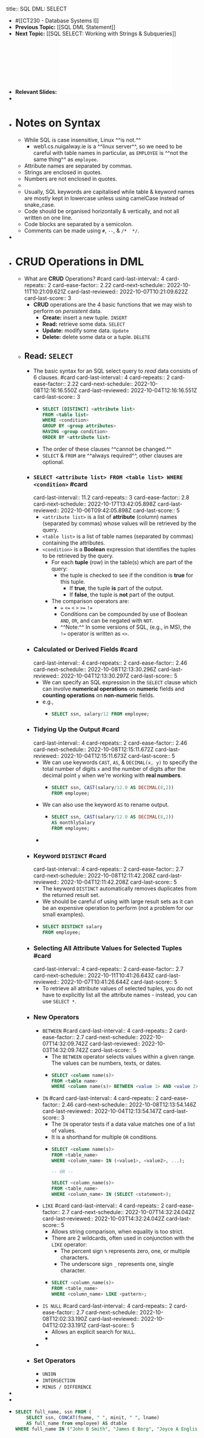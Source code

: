 title:: SQL DML: SELECT

- #[[CT230 - Database Systems I]]
- **Previous Topic:** [[SQL DML Statement]]
- **Next Topic:** [[SQL SELECT: Working with Strings & Subqueries]]
- **Relevant Slides:** ![Topic 4_DML_SQL_part1.pdf](../assets/Topic_4_DML_SQL_part1_1663680318777_0.pdf)
-
- # Notes on Syntax
	- While SQL is case insensitive, Linux ^^is not.^^
		- web1.cs.nuigalway.ie is a ^^linux server^^, so we need to be careful with table names in particular, as `EMPLOYEE` is ^^not the same thing^^ as `employee`.
	- Attribute names are separated by commas.
	- Strings are enclosed in quotes.
	- Numbers are not enclosed in  quotes.
	-
	- Usually, SQL keywords are capitalised while table & keyword names are mostly kept in lowercase unless using camelCase instead of snake_case.
	- Code should be organised horizontally & vertically, and not all written on one line.
	- Code blocks are separated by a semicolon.
	- Comments can be made using `#`, `--`, & `/*  */`.
-
- # **CRUD** Operations in DML
	- What are **CRUD** Operations? #card
	  card-last-interval:: 4
	  card-repeats:: 2
	  card-ease-factor:: 2.22
	  card-next-schedule:: 2022-10-11T10:21:09.621Z
	  card-last-reviewed:: 2022-10-07T10:21:09.622Z
	  card-last-score:: 3
		- **CRUD** operations are the 4 basic functions that we may wish to perform on *persistent* data.
			- **Create:** insert a new tuple. `INSERT`
			- **Read:** retrieve some data. `SELECT`
			- **Update:** modify some data. `Update`
			- **Delete:** delete some data or a tuple. `DELETE`
	- ## Read: `SELECT`
		- The basic syntax for an SQL select query to *read* data consists of 6 clauses. #card
		  card-last-interval:: 4
		  card-repeats:: 2
		  card-ease-factor:: 2.22
		  card-next-schedule:: 2022-10-08T12:16:16.550Z
		  card-last-reviewed:: 2022-10-04T12:16:16.551Z
		  card-last-score:: 3
			- ```sql
			  SELECT [DISTINCT] <attribute list>
			  FROM <table list>
			  WHERE <condition>
			  GROUP BY <group attributes>
			  HAVING <group condition>
			  ORDER BY <attribute list>
			  ```
			- The order of these clauses ^^cannot be changed.^^
			- `SELECT` & `FROM` are ^^always required^^, other clauses are optional.
		- ### `SELECT <attribute list> FROM <table list> WHERE <condition>` #card
		  card-last-interval:: 11.2
		  card-repeats:: 3
		  card-ease-factor:: 2.8
		  card-next-schedule:: 2022-10-17T13:42:05.898Z
		  card-last-reviewed:: 2022-10-06T09:42:05.898Z
		  card-last-score:: 5
			- `<attribute list>` is a list of **attribute** (column) names (separated by commas) whose values will be retrieved by the query.
			- `<table list>` is a list of table names (separated by commas) containing the attributes.
			- `<condition>` is a **Boolean** expression that identifies the tuples to be retrieved by the query.
				- For each **tuple** (row) in the table(s) which are part of the query:
					- the tuple is checked to see if the condition is **true** for this tuple.
						- If **true**, the tuple **is** part of the output.
						- If **false**, the tuple is **not** part of the output.
				- The comparison operators are:
					- `=` `<=` `<` `>` `>=` `!=`
					- Conditions can be compounded by use of Boolean `AND`, `OR`, and can be negated with `NOT`.
					- ^^Note:^^ In some versions of SQL, (e.g., in MS), the `!=` operator is written as `<>`.
		- ### Calculated or Derived Fields #card
		  card-last-interval:: 4
		  card-repeats:: 2
		  card-ease-factor:: 2.46
		  card-next-schedule:: 2022-10-08T12:13:30.296Z
		  card-last-reviewed:: 2022-10-04T12:13:30.297Z
		  card-last-score:: 5
			- We can specify an SQL expression in the `SELECT` clause which can involve **numerical operations** on **numeric** fields and **counting operations** on **non-numeric** fields.
			- e.g.,
				- ```sql
				  SELECT ssn, salary/12 FROM employee;
				  ```
		- ### Tidying Up the Output #card
		  card-last-interval:: 4
		  card-repeats:: 2
		  card-ease-factor:: 2.46
		  card-next-schedule:: 2022-10-08T12:15:11.672Z
		  card-last-reviewed:: 2022-10-04T12:15:11.673Z
		  card-last-score:: 5
			- We can use keywords `CAST`, `AS`, & `DECIMAL(x, y)` to specify the total number of digits `x` and the number of digits after the decimal point `y` when we're working with **real numbers**.
				- ```sql
				  SELECT ssn, CAST(salary/12.0 AS DECIMAL(8,2))
				  FROM employee;
				  ```
			- We can also use the keyword `AS` to rename output.
				- ```sql
				  SELECT ssn, CAST(salary/12.0 AS DECIMAL(8,2))
				  AS monthlySalary
				  FROM employee;
				  ```
			-
		- ### Keyword `DISTINCT` #card
		  card-last-interval:: 4
		  card-repeats:: 2
		  card-ease-factor:: 2.7
		  card-next-schedule:: 2022-10-08T12:11:42.208Z
		  card-last-reviewed:: 2022-10-04T12:11:42.208Z
		  card-last-score:: 5
			- The keyword `DISTINCT` automatically removes duplicates from the returned result set.
			- We should be careful of using with large result sets as it can be an expensive operation to perform (not a problem for our small examples).
			- ```sql
			  SELECT DISTINCT salary
			  FROM employee;
			  ```
		- ### Selecting All Attribute Values for Selected Tuples #card
		  card-last-interval:: 4
		  card-repeats:: 2
		  card-ease-factor:: 2.7
		  card-next-schedule:: 2022-10-11T10:41:26.643Z
		  card-last-reviewed:: 2022-10-07T10:41:26.644Z
		  card-last-score:: 5
			- To retrieve all attribute values of selected tuples, you do not have to explicitly list all the attribute names - instead, you can use ```SELECT *```.
		- ### New Operators
			- `BETWEEN` #card
			  card-last-interval:: 4
			  card-repeats:: 2
			  card-ease-factor:: 2.7
			  card-next-schedule:: 2022-10-07T14:32:09.742Z
			  card-last-reviewed:: 2022-10-03T14:32:09.742Z
			  card-last-score:: 5
				- The `BETWEEN` operator selects values within a given range. The values can be numbers, texts, or dates.
				- ```sql
				  SELECT <column name(s)>
				  FROM <table name>
				  WHERE <column name(s)> BETWEEN <value 1> AND <value 2>;
				  ```
			- `IN` #card
			  card-last-interval:: 4
			  card-repeats:: 2
			  card-ease-factor:: 2.46
			  card-next-schedule:: 2022-10-08T12:13:54.146Z
			  card-last-reviewed:: 2022-10-04T12:13:54.147Z
			  card-last-score:: 3
				- The `IN` operator tests if a data value matches one of a list of values.
				- It is a shorthand for multiple `OR` conditions.
				- ```sql
				  SELECT <column name(s)>
				  FROM <table_name>
				  WHERE <column_name> IN (<value1>, <value2>, ...); 
				  
				  -- OR --
				  
				  SELECT <column_name(s)>
				  FROM <table_name>
				  WHERE <column_name> IN (SELECT <statement>); 
				  ```
			- `LIKE` #card
			  card-last-interval:: 4
			  card-repeats:: 2
			  card-ease-factor:: 2.7
			  card-next-schedule:: 2022-10-07T14:32:24.042Z
			  card-last-reviewed:: 2022-10-03T14:32:24.042Z
			  card-last-score:: 5
				- Allows string comparison, when equality is too strict.
				- There are 2 wildcards, often used in conjunction with the `LIKE` operator:
					- The percent sign `%` represents zero, one, or multiple characters.
					- The underscore sign `_` represents one, single character.
				- ```sql
				  SELECT <column_name(s)>
				  FROM <table_name>
				  WHERE <column_name> LIKE <pattern>; 
				  ```
			- `IS NULL` #card
			  card-last-interval:: 4
			  card-repeats:: 2
			  card-ease-factor:: 2.7
			  card-next-schedule:: 2022-10-08T12:02:33.190Z
			  card-last-reviewed:: 2022-10-04T12:02:33.191Z
			  card-last-score:: 5
				- Allows an explicit search for `NULL`.
				-
			-
		- ### Set Operators
			- `UNION`
			- `INTERSECTION`
			- `MINUS / DIFFERENCE`
-
-
- ```SQL
  SELECT full_name, ssn FROM (
      SELECT ssn, CONCAT(fname, " ", minit, " ", lname)
      AS full_name from employee) AS dtable
  WHERE full_name IN ("John B Smith", "James E Borg", "Joyce A English");
  ```
